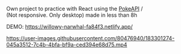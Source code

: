 Own project to practice with React using the <a href="https://pokeapi.co">PokeAPI</a> / <br>
(Not responsive. Only desktop) made in less than 8h

DEMO: https://willowy-narwhal-fa84f3.netlify.app/ 

https://user-images.githubusercontent.com/80476940/183301274-045a3512-7c4b-4bfa-bf9a-ced394e68d75.mp4

